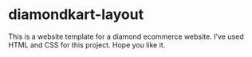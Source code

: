 # diamondkart-layout
This is a website template for a diamond ecommerce website. I've used HTML and CSS for this project. Hope you like it.
